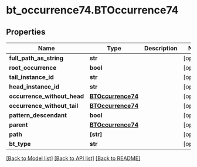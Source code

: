 # bt_occurrence74.BTOccurrence74

## Properties
Name | Type | Description | Notes
------------ | ------------- | ------------- | -------------
**full_path_as_string** | **str** |  | [optional] 
**root_occurrence** | **bool** |  | [optional] 
**tail_instance_id** | **str** |  | [optional] 
**head_instance_id** | **str** |  | [optional] 
**occurrence_without_head** | [**BTOccurrence74**](BTOccurrence74.md) |  | [optional] 
**occurrence_without_tail** | [**BTOccurrence74**](BTOccurrence74.md) |  | [optional] 
**pattern_descendant** | **bool** |  | [optional] 
**parent** | [**BTOccurrence74**](BTOccurrence74.md) |  | [optional] 
**path** | **[str]** |  | [optional] 
**bt_type** | **str** |  | [optional] 

[[Back to Model list]](../README.md#documentation-for-models) [[Back to API list]](../README.md#documentation-for-api-endpoints) [[Back to README]](../README.md)


